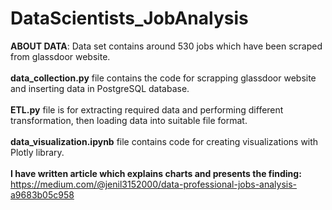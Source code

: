 # DataScientists_JobAnalysis

<b>ABOUT DATA</b>: Data set contains around 530 jobs which have been scraped from glassdoor website.
</br></br>
<b>data_collection.py</b> file contains the code for scrapping glassdoor website and inserting data in PostgreSQL database. 
</br></br>
<b>ETL.py</b> file is for extracting required data and performing different transformation, then loading data into suitable file format.
</br></br>
<b>data_visualization.ipynb</b> file contains code for creating visualizations with Plotly library.
</br></br>
<b>
I have written article which explains charts and presents the finding:</b>
https://medium.com/@jenil3152000/data-professional-jobs-analysis-a9683b05c958
